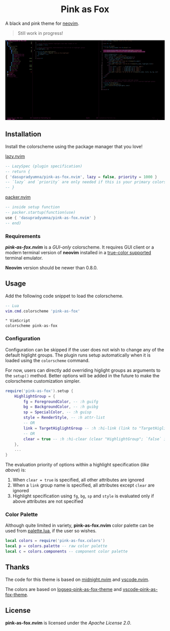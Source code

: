 <h1 align="center">Pink as Fox</h1>

A black and pink theme for [neovim](https://github.com/neovim/neovim).

> Still work in progress!

<div align="center">

<img alt="pink-as-fox.nvim Neovim Theme Showcase" src="showcase/screenshot neovim pink as fox amoled theme showcase.png">

</div>

<!-- ## Features -->

<!-- - Support for treesitter and LSP syntax groups for multiple filetypes -->
<!-- - Appropriate color contrast between content and UI to reduce eye strain while maintaining focus -->
<!-- - Darker shades of gray for non-critical UI elements such as separators to reduce distraction -->
<!-- - Consistent usage of the palette across plugins and neovim builtins to provide a unified IDE-like -->
<!-- appearance -->
<!-- - Warmer colors for language syntax groups to attract attention intuitively in dense code -->
<!-- files -->

<!-- #### Integrations -->
<!-- The following plugins have fully customized highlight groups - -->
<!-- - [lazy.nvim](https://github.com/folke/lazy.nvim) -->
<!-- - [nvim-tree.lua](https://github.com/nvim-tree/nvim-tree.lua) -->
<!-- - [gitsigns.nvim](https://github.com/lewis6991/gitsigns.nvim) -->
<!-- - [diffview.nvim](https://github.com/sindrets/diffview.nvim) -->
<!-- - [telescope.nvim](https://github.com/nvim-telescope/telescope.nvim) -->
<!-- - [nvim-lspconfig](https://github.com/neovim/nvim-lspconfig) -->
<!-- - [todo-comments.nvim](https://github.com/folke/todo-comments.nvim) -->
<!-- - [mason.nvim](https://github.com/williamboman/mason.nvim) -->
<!-- - [nvim-dap-ui](https://github.com/rcarriga/nvim-dap-ui) -->
<!-- - [nvim-cmp](https://github.com/hrsh7th/nvim-cmp) -->
<!-- - [neorg](https://github.com/nvim-neorg/neorg) -->

## Installation

Install the colorscheme using the package manager that you love!

[lazy.nvim](https://github.com/folke/lazy.nvim)

```lua
-- LazySpec (plugin specification)
-- return {
{ 'dasupradyumna/pink-as-fox.nvim', lazy = false, priority = 1000 }
-- `lazy` and `priority` are only needed if this is your primary colorscheme to load it first
-- }
```

[packer.nvim](https://github.com/wbthomason/packer.nvim)

```lua
-- inside setup function
-- packer.startup(function(use)
use { 'dasupradyumna/pink-as-fox.nvim' }
-- end)
```

### Requirements

***pink-as-fox.nvim*** is a *GUI-only* colorscheme. It requires GUI client or a modern terminal version
of **neovim** installed in a
[true-color supported](https://github.com/termstandard/colors#truecolor-support-in-output-devices)
terminal emulator.

**Neovim** version should be newer than 0.8.0.

## Usage

Add the following code snippet to load the colorscheme.

```lua
-- Lua
vim.cmd.colorscheme 'pink-as-fox'
```

```vim
" VimScript
colorscheme pink-as-fox
```

### Configuration

Configuration can be skipped if the user does not wish to change any of the default higlight groups.
The plugin runs setup automatically when it is loaded using the `colorscheme` command.

For now, users can directly add overriding higlight groups as arguments to the `setup()` method.
Better options will be added in the future to make the colorscheme customization simpler.

```lua
require('pink-as-fox').setup {
    HighlightGroup = {
        fg = ForegroundColor, -- :h guifg
        bg = BackgroundColor, -- :h guibg
        sp = SpecialColor, -- :h guisp
        style = RenderStyle, -- :h attr-list
        -- OR
        link = TargetHiglightGroup -- :h :hi-link (link to "TargetHiglightGroup")
        -- OR
        clear = true -- :h :hi-clear (clear "HighlightGroup"; `false` ignores this option)
    },
    ...
}
```

The evaluation priority of options within a highlight specification (*like above*) is:

1. When `clear = true` is specified, all other attributes are ignored
2. When a `link` group name is specified, all attributes except `clear` are ignored
3. Highlight specification using `fg`, `bg`, `sp` and `style` is evaluated only if above attributes
are not specified

### Color Palette

Although quite limited in variety, **pink-as-fox.nvim** color palette can be used from
[palette.lua](lua/pink-as-fox/palette.lua), if the user so wishes.

```lua
local colors = require('pink-as-fox.colors')
local p = colors.palette -- raw color palette
local c = colors.components -- component color palette
```

<!-- ## Contributing -->
<!-- I encourage fellow contributors to submit PRs if they wish to fix a bug or add a plugin.   -->
<!-- Since I cannot feasibly test out every single possibility, I would love it if contributors can help -->
<!-- in improving the documentation especially for other package managers.   -->
<!-- I would also like help with LSP and treesitter groups for languages that have not been covered. -->
<!-- *Since this is my first plugin, all suggestions and advice from the more experienced are welcome.* -->

## Thanks

The code for this theme is based on [midnight.nvim](https://github.com/dasupradyumna/midnight.nvim) and [vscode.nvim](https://github.com/Mofiqul/vscode.nvim).

The colors are based on [logseq-pink-as-fox-theme](https://github.com/avoonix/logseq-pink-as-fox-theme) and [vscode-pink-as-fox-theme](https://github.com/avoonix/vscode-pink-as-fox-theme).

## License

**pink-as-fox.nvim** is licensed under the *Apache License 2.0*.

